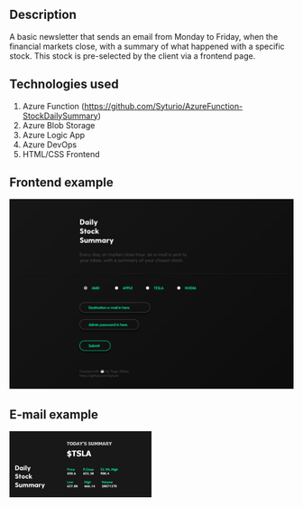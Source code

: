 ## Description
A basic newsletter that sends an email from Monday to Friday, when the financial markets close, with a summary of what happened with a specific stock. This stock is pre-selected by the client via a frontend page.

## Technologies used
1.  Azure Function (https://github.com/Syturio/AzureFunction-StockDailySummary)
2.  Azure Blob Storage
3.  Azure Logic App
4.  Azure DevOps
5.  HTML/CSS Frontend

## Frontend example
<img src="https://github.com/Syturio/StockDailySummary/blob/main/Frontend-example.png">

## E-mail example
<img src="https://github.com/Syturio/StockDailySummary/blob/main/Email-example.png" width="50%" height="50%">
